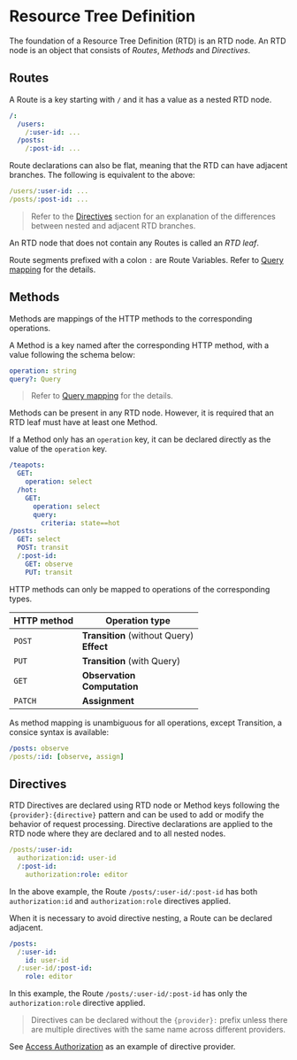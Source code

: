 # Resource Tree Definition

The foundation of a Resource Tree Definition (RTD) is an RTD node.
An RTD node is an object that consists of _Routes_, _Methods_ and _Directives_.

## Routes

A Route is a key starting with `/` and it has a value as a nested RTD node.

```yaml
/:
  /users:
    /:user-id: ...
  /posts:
    /:post-id: ...
```

Route declarations can also be flat, meaning that the RTD can have adjacent branches. The following is equivalent to the
above:

```yaml
/users/:user-id: ...
/posts/:post-id: ...
```

> Refer to the [Directives](#directives) section for an explanation of the differences between nested and adjacent RTD
> branches.

An RTD node that does not contain any Routes is called an _RTD leaf_.

Route segments prefixed with a colon `:` are Route Variables. Refer to [Query mapping](tree.query.md) for the details.

## Methods

Methods are mappings of the HTTP methods to the corresponding operations.

A Method is a key named after the corresponding HTTP method, with a value following the schema below:

```yaml
operation: string
query?: Query
```

> Refer to [Query mapping](tree.query.md) for the details.

Methods can be present in any RTD node. However, it is required that an RTD leaf must have at least one Method.

If a Method only has an `operation` key, it can be declared directly as the value of the `operation` key.

```yaml
/teapots:
  GET:
    operation: select
  /hot:
    GET:
      operation: select
      query:
        criteria: state==hot
/posts:
  GET: select
  POST: transit
  /:post-id:
    GET: observe
    PUT: transit
```

HTTP methods can only be mapped to operations of the corresponding types.

| HTTP method | Operation type                                |
|-------------|-----------------------------------------------|
| `POST`      | **Transition** (without Query)<br/>**Effect** |
| `PUT`       | **Transition** (with Query)                   |
| `GET`       | **Observation**<br/>**Computation**           |
| `PATCH`     | **Assignment**                                |

As method mapping is unambiguous for all operations, except Transition, a consice syntax is available:

```yaml
/posts: observe
/posts/:id: [observe, assign]
```

## Directives

RTD Directives are declared using RTD node or Method keys following the `{provider}:{directive}` pattern and can be used
to add or modify the behavior of request processing. Directive declarations are applied to the RTD node where they are
declared and to all nested nodes.

```yaml
/posts/:user-id:
  authorization:id: user-id
  /:post-id:
    authorization:role: editor
```

In the above example, the Route `/posts/:user-id/:post-id` has both `authorization:id` and `authorization:role`
directives applied.

When it is necessary to avoid directive nesting, a Route can be declared adjacent.

```yaml
/posts:
  /:user-id:
    id: user-id
  /:user-id/:post-id:
    role: editor
```

In this example, the Route `/posts/:user-id/:post-id` has only the `authorization:role` directive applied.

> Directives can be declared without the `{provider}:` prefix unless there are multiple directives with the same name
> across different providers.

See [Access Authorization](./access.md) as an example of directive provider.
